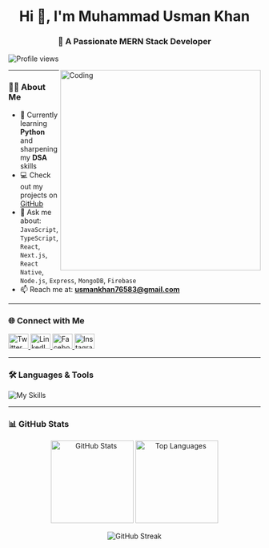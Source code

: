 <h1 align="center">Hi 👋,  I'm Muhammad Usman Khan</h1>
<h3 align="center">🚀 A Passionate MERN Stack Developer</h3>
<p align="left">
  <img src="https://komarev.com/ghpvc/?username=muhammadusmankhanjoiya&label=Profile%20views&color=0e75b6&style=flat" alt="Profile views" />
</p>




<img align="right" alt="Coding" width="400" src="https://user-images.githubusercontent.com/55389276/140866485-8fb1c876-9a8f-4d6a-98dc-08c4981eaf70.gif" />

---

### 👨‍💻 About Me

- 🌱 Currently learning **Python** and sharpening my **DSA** skills  
- 💻 Check out my projects on [GitHub](https://github.com/MuhammadUsmanKhanjoiya)  
- 💬 Ask me about:  
  `JavaScript`, `TypeScript`, `React`, `Next.js`, `React Native`, `Node.js`, `Express`, `MongoDB`, `Firebase`  
- 📫 Reach me at: **usmankhan76583@gmail.com**

---

### 🌐 Connect with Me

<p align="left">
  <a href="https://twitter.com/usmankhan76583" target="_blank">
    <img src="https://raw.githubusercontent.com/rahuldkjain/github-profile-readme-generator/master/src/images/icons/Social/twitter.svg" alt="Twitter" height="30" width="40" />
  </a>
  <a href="https://linkedin.com/in/muhammadusmankhanjoiya" target="_blank">
    <img src="https://raw.githubusercontent.com/rahuldkjain/github-profile-readme-generator/master/src/images/icons/Social/linked-in-alt.svg" alt="LinkedIn" height="30" width="40" />
  </a>
  <a href="https://fb.com/usman%20khan%20joiya" target="_blank">
    <img src="https://raw.githubusercontent.com/rahuldkjain/github-profile-readme-generator/master/src/images/icons/Social/facebook.svg" alt="Facebook" height="30" width="40" />
  </a>
  <a href="https://instagram.com/m.usmankhanjoiya" target="_blank">
    <img src="https://raw.githubusercontent.com/rahuldkjain/github-profile-readme-generator/master/src/images/icons/Social/instagram.svg" alt="Instagram" height="30" width="40" />
  </a>
</p>

---

### 🛠️ Languages & Tools

![My Skills](https://skillicons.dev/icons?i=html,css,bootstrap,js,ts,react,vite,tailwind,firebase,netlify,vercel,vscode,git,github,nextjs,nodejs,express,mongodb,c,java,flutter,msoffice&perline=9)

---

### 📊 GitHub Stats

<div align="center">
  <img src="https://github-readme-stats.vercel.app/api?username=muhammadusmankhanjoiya&show_icons=true&locale=en" alt="GitHub Stats" height="165" />
  <img src="https://github-readme-stats.vercel.app/api/top-langs?username=muhammadusmankhanjoiya&show_icons=true&locale=en&layout=compact" alt="Top Languages" height="165" />
</div>

<p align="center">
  <img src="https://github-readme-streak-stats.herokuapp.com/?user=muhammadusmankhanjoiya" alt="GitHub Streak" />
</p>

